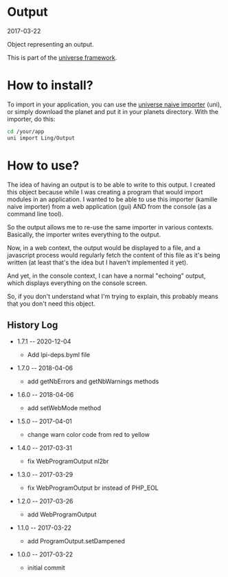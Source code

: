 Output
===================
2017-03-22



Object representing an output.


This is part of the [universe framework](https://github.com/karayabin/universe-snapshot).



How to install?
==================
To import in your application, you can use the [universe naive importer](https://github.com/lingtalfi/universe-naive-importer) (uni), or simply
download the planet and put it in your planets directory.
With the importer, do this:

```bash
cd /your/app
uni import Ling/Output
```



How to use?
===============
The idea of having an output is to be able to write to this output.
I created this object because while I was creating a program that would import modules in an application.
I wanted to be able to use this importer (kamille naive importer) from a web application (gui) AND
from the console (as a command line tool). 

So the output allows me to re-use the same importer in various contexts.
Basically, the importer writes everything to the output.

Now, in a web context, the output would be displayed to a file, and a javascript process would
regularly fetch the content of this file as it's being written (at least that's the idea but I haven't
implemented it yet).
 
And yet, in the console context, I can have a normal "echoing" output, which displays everything on 
the console screen.

So, if you don't understand what I'm trying to explain, this probably means that you don't need this object.






History Log
------------------

- 1.7.1 -- 2020-12-04

    - Add lpi-deps.byml file

- 1.7.0 -- 2018-04-06

    - add getNbErrors and getNbWarnings methods
    
- 1.6.0 -- 2018-04-06

    - add setWebMode method
    
- 1.5.0 -- 2017-04-01

    - change warn color code from red to yellow
    
- 1.4.0 -- 2017-03-31

    - fix WebProgramOutput nl2br
    
- 1.3.0 -- 2017-03-29

    - fix WebProgramOutput br instead of PHP_EOL
    
- 1.2.0 -- 2017-03-26

    - add WebProgramOutput
    
- 1.1.0 -- 2017-03-22

    - add ProgramOutput.setDampened
    
- 1.0.0 -- 2017-03-22

    - initial commit
